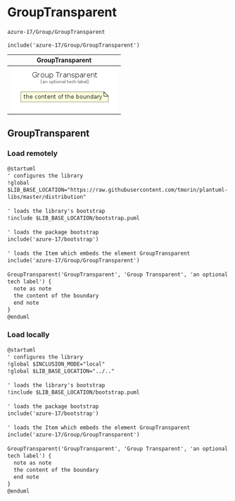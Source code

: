 # GroupTransparent


```text
azure-17/Group/GroupTransparent
```

```text
include('azure-17/Group/GroupTransparent')
```



| GroupTransparent |
| :---: |
| ![illustration for GroupTransparent](../../azure-17/Group/GroupTransparent.Local.png) |







## GroupTransparent

### Load remotely
```plantuml
@startuml
' configures the library
!global $LIB_BASE_LOCATION="https://raw.githubusercontent.com/tmorin/plantuml-libs/master/distribution"

' loads the library's bootstrap
!include $LIB_BASE_LOCATION/bootstrap.puml

' loads the package bootstrap
include('azure-17/bootstrap')

' loads the Item which embeds the element GroupTransparent
include('azure-17/Group/GroupTransparent')

GroupTransparent('GroupTransparent', 'Group Transparent', 'an optional tech label') {
  note as note
  the content of the boundary
  end note
}
@enduml
```

### Load locally
```plantuml
@startuml
' configures the library
!global $INCLUSION_MODE="local"
!global $LIB_BASE_LOCATION="../.."

' loads the library's bootstrap
!include $LIB_BASE_LOCATION/bootstrap.puml

' loads the package bootstrap
include('azure-17/bootstrap')

' loads the Item which embeds the element GroupTransparent
include('azure-17/Group/GroupTransparent')

GroupTransparent('GroupTransparent', 'Group Transparent', 'an optional tech label') {
  note as note
  the content of the boundary
  end note
}
@enduml
```

